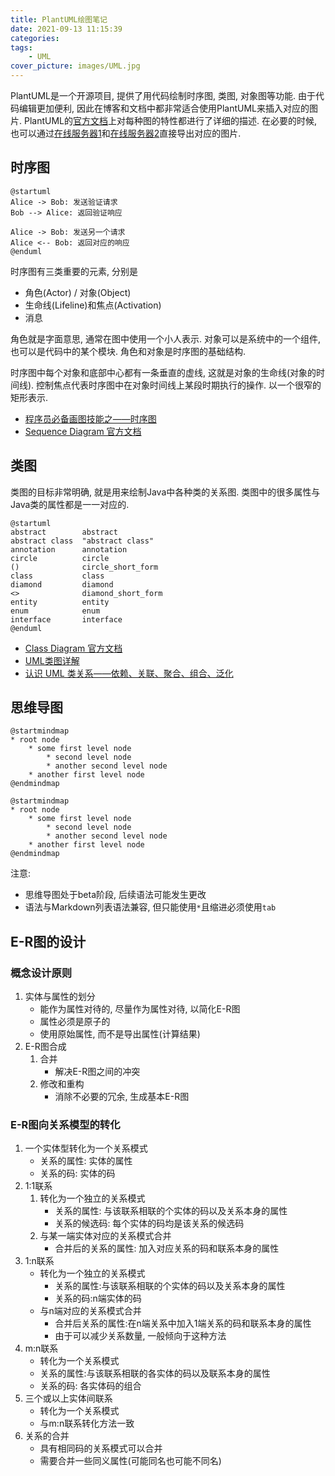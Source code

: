 ```yaml
---
title: PlantUML绘图笔记
date: 2021-09-13 11:15:39
categories:
tags:
	- UML
cover_picture: images/UML.jpg
---
```




PlantUML是一个开源项目, 提供了用代码绘制时序图, 类图, 对象图等功能. 由于代码编辑更加便利, 因此在博客和文档中都非常适合使用PlantUML来插入对应的图片. PlantUML的[官方文档](https://plantuml.com/zh/)上对每种图的特性都进行了详细的描述. 在必要的时候, 也可以通过[在线服务器1](http://www.plantuml.com/plantuml/uml/SyfFKj2rKt3CoKnELR1Io4ZDoSa70000)和[在线服务器2](https://www.planttext.com/)直接导出对应的图片.

时序图
--------------

```plantuml
@startuml
Alice -> Bob: 发送验证请求
Bob --> Alice: 返回验证响应

Alice -> Bob: 发送另一个请求
Alice <-- Bob: 返回对应的响应
@enduml
```

时序图有三类重要的元素, 分别是

- 角色(Actor) / 对象(Object)
- 生命线(Lifeline)和焦点(Activation)
- 消息

角色就是字面意思, 通常在图中使用一个小人表示. 对象可以是系统中的一个组件, 也可以是代码中的某个模块. 角色和对象是时序图的基础结构.

时序图中每个对象和底部中心都有一条垂直的虚线, 这就是对象的生命线(对象的时间线). 控制焦点代表时序图中在对象时间线上某段时期执行的操作. 以一个很窄的矩形表示. 


- [程序员必备画图技能之——时序图](https://www.cnblogs.com/54chensongxia/p/13236965.html)
- [Sequence Diagram 官方文档](https://plantuml.com/en/sequence-diagram)



类图
----------

类图的目标非常明确, 就是用来绘制Java中各种类的关系图. 类图中的很多属性与Java类的属性都是一一对应的.

```plantuml
@startuml
abstract        abstract
abstract class  "abstract class"
annotation      annotation
circle          circle
()              circle_short_form
class           class
diamond         diamond
<>              diamond_short_form
entity          entity
enum            enum
interface       interface
@enduml
```

- [Class Diagram 官方文档](https://plantuml.com/en/class-diagram)
- [UML类图详解](https://www.jianshu.com/p/38489621d218)
- [认识 UML 类关系——依赖、关联、聚合、组合、泛化](https://blog.csdn.net/K346K346/article/details/59582926)


思维导图
----------------

```
@startmindmap
* root node
	* some first level node
		* second level node
		* another second level node
	* another first level node
@endmindmap
```

```plantuml
@startmindmap
* root node
	* some first level node
		* second level node
		* another second level node
	* another first level node
@endmindmap
```

注意:
- 思维导图处于beta阶段, 后续语法可能发生更改
- 语法与Markdown列表语法兼容, 但只能使用`*`且缩进必须使用`tab`



E-R图的设计
-----------------------


### 概念设计原则
1. 实体与属性的划分
	- 能作为属性对待的, 尽量作为属性对待, 以简化E-R图
	- 属性必须是原子的
	- 使用原始属性, 而不是导出属性(计算结果)
2. E-R图合成
	1. 合并
		- 解决E-R图之间的冲突
	2. 修改和重构
		- 消除不必要的冗余, 生成基本E-R图

### E-R图向关系模型的转化
1. 一个实体型转化为一个关系模式
	- 关系的属性: 实体的属性
	- 关系的码: 实体的码
2. 1:1联系
	1. 转化为一个独立的关系模式
		- 关系的属性: 与该联系相联的个实体的码以及关系本身的属性
		- 关系的候选码: 每个实体的码均是该关系的候选码
	2. 与某一端实体对应的关系模式合并
		- 合并后的关系的属性: 加入对应关系的码和联系本身的属性
3. 1:n联系
	- 转化为一个独立的关系模式
		- 关系的属性:与该联系相联的个实体的码以及关系本身的属性
		- 关系的码:n端实体的码
	- 与n端对应的关系模式合并
		- 合并后关系的属性:在n端关系中加入1端关系的码和联系本身的属性
		- 由于可以减少关系数量, 一般倾向于这种方法
4. m:n联系
	- 转化为一个关系模式
	- 关系的属性:与该联系相联的各实体的码以及联系本身的属性
	- 关系的码: 各实体码的组合
5. 三个或以上实体间联系
	- 转化为一个关系模式
	- 与m:n联系转化方法一致
6. 关系的合并
	- 具有相同码的关系模式可以合并
	- 需要合并一些同义属性(可能同名也可能不同名) 